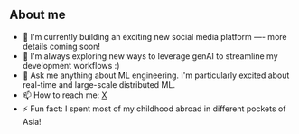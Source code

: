 ## About me

- 🔭 I'm currently building an exciting new social media platform —- more details coming soon!
- 🌱 I'm always exploring new ways to leverage genAI to streamline my development workflows :)
- 💬 Ask me anything about ML engineering. I'm particularly excited about real-time and large-scale distributed ML.
- 📫 How to reach me: [X](https://x.com/jqdsouza)
- ⚡ Fun fact: I spent most of my childhood abroad in different pockets of Asia!
